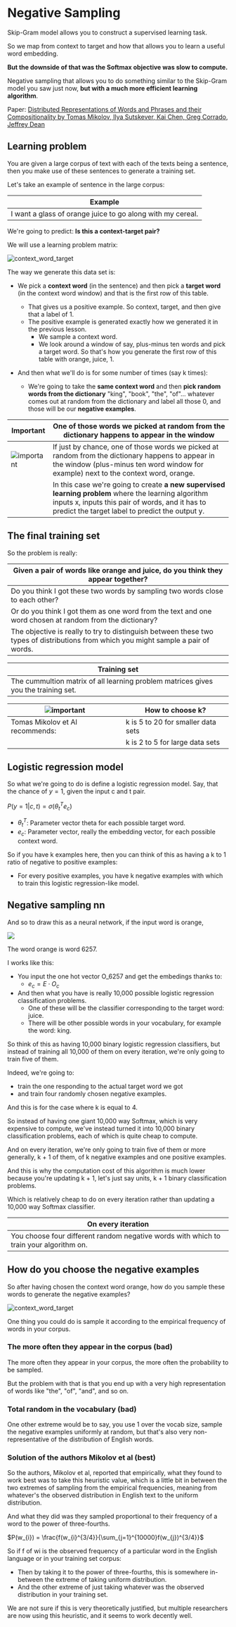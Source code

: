 # Negative Sampling

Skip-Gram model allows you to construct a supervised learning task.

So we map from context to target and how that allows you to learn a useful word embedding.

**But the downside of that was the Softmax objective was slow to compute.**

Negative sampling that allows you to do something similar to the Skip-Gram model you saw just now, **but with a much more efficient learning algorithm**.

Paper: [Distributed Representations of Words and Phrases and their Compositionality by Tomas Mikolov, Ilya Sutskever, Kai Chen, Greg Corrado, Jeffrey Dean](https://arxiv.org/abs/1310.4546)

## Learning problem

You are given a large corpus of text with each of the texts being a sentence, then you make use of these sentences to generate a training set.

Let's take an example of sentence in the large corpus:

| Example |
|---------|
| I want a glass of orange juice to go along with my cereal. |

We're going to predict: **Is this a context-target pair?**

We will use a learning problem matrix:

![context_word_target](img/context_word_target.png)

The way we generate this data set is:

- We pick a **context word** (in the sentence) and then pick a **target word** (in the context word window) and that is the first row of this table.
  - That gives us a positive example. So context, target, and then give that a label of 1.
  - The positive example is generated exactly how we generated it in the previous lesson.
    - We sample a context word.
    - We look around a window of say, plus-minus ten words and pick a target word. So that's how you generate the first row of this table with orange, juice, 1.

- And then what we'll do is for some number of times (say k times):
  - We're going to take the **same context word** and then **pick random words from the dictionary** "king", "book", "the", "of"... whatever comes out at random from the dictionary and label all those 0, and those will be our **negative examples**.

| Important                       | One of those words we picked at random from the dictionary happens to appear in the window                                                                                                                 |
| ------------------------------- | ---------------------------------------------------------------------------------------------------------------------------------------------------------------------------------------------------------- |
| ![important](img/important.png) | If just by chance, one of those words we picked at random from the dictionary happens to appear in the window (plus-minus ten word window for example) next to the context word, orange.                   |
|                                 | In this case we're going to create **a new supervised learning problem** where the learning algorithm inputs x, inputs this pair of words, and it has to predict the target label to predict the output y. |

## The final training set

So the problem is really:

| Given a pair of words like orange and juice, do you think they appear together? |
|---------------------------------------------------------------------------------|
| Do you think I got these two words by sampling two words close to each other?
| Or do you think I got them as one word from the text and one word chosen at random from the dictionary? |
| The objective is really to try to distinguish between these two types of distributions from which you might sample a pair of words. |

| Training set |
|-------|
| The cummultion matrix of all learning problem matrices gives you the training set. |

| ![important](img/important.png) | How to choose k?                   |
| ------------------------------- | ---------------------------------- |
| Tomas Mikolov et Al recommends: | k is 5 to 20 for smaller data sets |
|                                 | k is 2 to 5 for large data sets    |

## Logistic regression model

So what we're going to do is define a logistic regression model. Say, that the chance of $y=1$, given the input c and t pair.

$P(y=1|c,t)= \sigma(\theta_{t}^{T}e_{c})$

- $\theta_{t}^{T}$: Parameter vector theta for each possible target word.
- $e_{c}$: Parameter vector, really the embedding vector, for each possible context word.

So if you have k examples here, then you can think of this as having a k to 1 ratio of negative to positive examples:

- For every positive examples, you have k negative examples with which to train this logistic regression-like model.

## Negative sampling nn

And so to draw this as a neural network, if the input word is orange,

![](img/negative_sampling_nn.png)

The word orange is word 6257.

I works like this:

- You input the one hot vector O_6257 and get the embedings thanks to:
  - $e_{c} = E \cdot O_{c}$
- And then what you have is really 10,000 possible logistic regression classification problems.
  - One of these will be the classifier corresponding to the target word: juice.
  - There will be other possible words in your vocabulary, for example the word: king.

So think of this as having 10,000 binary logistic regression classifiers, but instead of training all 10,000 of them on every iteration, we're only going to train five of them.

Indeed, we're going to:

- train the one responding to the actual target word we got
- and train four randomly chosen negative examples.

And this is for the case where k is equal to 4.

So instead of having one giant 10,000 way Softmax, which is very expensive to compute, we've instead turned it into 10,000 binary classification problems, each of which is quite cheap to compute.

And on every iteration, we're only going to train five of them or more generally, k + 1 of them, of k negative examples and one positive examples.

And this is why the computation cost of this algorithm is much lower because you're updating k + 1, let's just say units, k + 1 binary classification problems.

Which is relatively cheap to do on every iteration rather than updating a 10,000 way Softmax classifier.

| On every iteration |
|--------------------|
| You choose four different random negative words with which to train your algorithm on. |

## How do you choose the negative examples

So after having chosen the context word orange, how do you sample these words to generate the negative examples?

![context_word_target](img/context_word_target2.png)

One thing you could do is sample it according to the empirical frequency of words in your corpus.

### The more often they appear in the corpus (bad)

The more often they appear in your corpus, the more often the probability to be sampled.

But the problem with that is that you end up with a very high representation of words like "the", "of", "and", and so on.

### Total random in the vocabulary (bad)

One other extreme would be to say, you use 1 over the vocab size, sample the negative examples uniformly at random, but that's also very non-representative of the distribution of English words.

### Solution of the authors Mikolov et al (best)

So the authors, Mikolov et al, reported that empirically, what they found to work best was to take this heuristic value, which is a little bit in between the two extremes of sampling from the empirical frequencies, meaning from whatever's the observed distribution in English text to the uniform distribution.

And what they did was they sampled proportional to their frequency of a word to the power of three-fourths.

$P(w_{i}) = \frac{f(w_{i}^{3/4}}{\sum_{j=1}^{10000}f(w_{j})^{3/4}}$

So if f of wi is the observed frequency of a particular word in the English language or in your training set corpus:

- Then by taking it to the power of three-fourths, this is somewhere in-between the extreme of taking uniform distribution.
- And the other extreme of just taking whatever was the observed distribution in your training set.

We are not sure if this is very theoretically justified, but multiple researchers are now using this heuristic, and it seems to work decently well.
